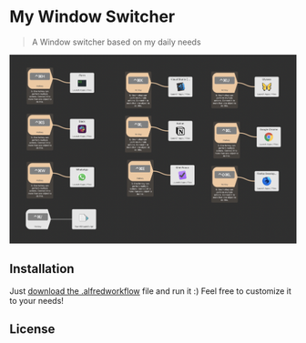 # My Window Switcher
> A Window switcher based on my daily needs

![Demo](https://github.com/caiobep/my-window-switcher/raw/master/images/workflow-view.png)

## Installation
Just [download the .alfredworkflow](https://github.com/caiobep/my-window-switcher/blob/master/My%20Window%20Switcher.alfredworkflow?raw=true) file and run it :)
Feel free to customize it to your needs!

## License
